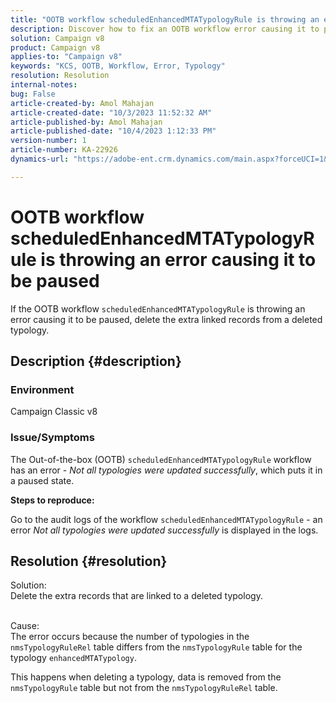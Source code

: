 ```yaml
---
title: "OOTB workflow scheduledEnhancedMTATypologyRule is throwing an error causing it to be paused"
description: Discover how to fix an OOTB workflow error causing it to pause. Remove extra linked records from a deleted typology.
solution: Campaign v8
product: Campaign v8
applies-to: "Campaign v8"
keywords: "KCS, OOTB, Workflow, Error, Typology"
resolution: Resolution
internal-notes: 
bug: False
article-created-by: Amol Mahajan
article-created-date: "10/3/2023 11:52:32 AM"
article-published-by: Amol Mahajan
article-published-date: "10/4/2023 1:12:33 PM"
version-number: 1
article-number: KA-22926
dynamics-url: "https://adobe-ent.crm.dynamics.com/main.aspx?forceUCI=1&pagetype=entityrecord&etn=knowledgearticle&id=744d794f-e361-ee11-be6e-6045bd006079"

---
```

# OOTB workflow scheduledEnhancedMTATypologyRule is throwing an error causing it to be paused


If the OOTB workflow `scheduledEnhancedMTATypologyRule` is throwing an error causing it to be paused, delete the extra linked records from a deleted typology.

## Description {#description}


### <b>Environment</b>

Campaign Classic v8



### <b>Issue/Symptoms</b>

The Out-of-the-box (OOTB) `scheduledEnhancedMTATypologyRule` workflow has an error - *Not all typologies were updated successfully*, which puts it in a paused state.

<b>Steps to reproduce:</b>

Go to the audit logs of the workflow `scheduledEnhancedMTATypologyRule` - an error *Not all typologies were updated successfully* is displayed in the logs.


## Resolution {#resolution}

Solution:<br>
Delete the extra records that are linked to a deleted typology.


<br>Cause:<br>
The error occurs because the number of typologies in the `nmsTypologyRuleRel` table differs from the `nmsTypologyRule` table for the typology `enhancedMTATypology`.

This happens when deleting a typology, data is removed from the `nmsTypologyRule` table but not from the `nmsTypologyRuleRel` table.
